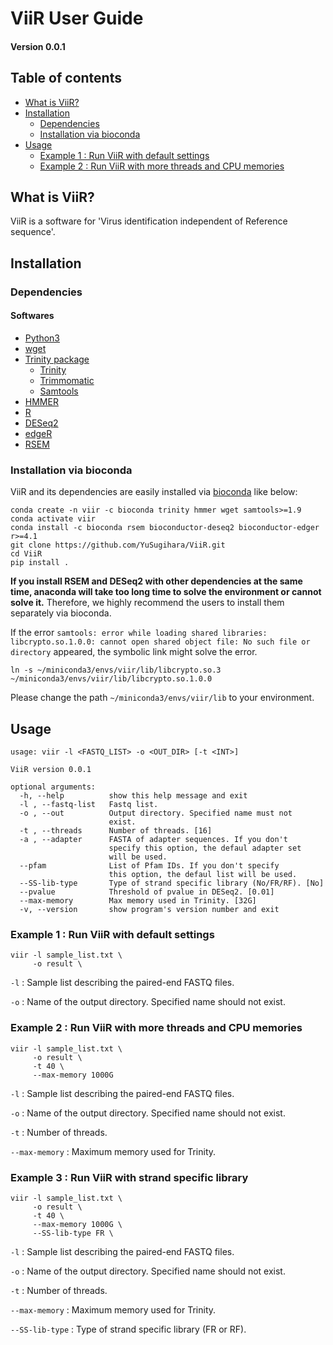# ViiR User Guide
#### Version 0.0.1

## Table of contents
- [What is ViiR?](#What-is-ViiR)
- [Installation](#Installation)
  + [Dependencies](#Dependencies)
  + [Installation via bioconda](#Installation-via-bioconda)
- [Usage](#Usage)
  + [Example 1 : Run ViiR with default settings](#Example-1--Run-ViiR-with-default-settings)
  + [Example 2 : Run ViiR with more threads and CPU memories](#Example-1--Run-ViiR-with-more-threads-and-CPU-memories)


## What is ViiR?

ViiR is a software for 'Virus identification independent of Reference sequence'.

## Installation
### Dependencies
#### Softwares
- [Python3](https://www.python.org/downloads/)
- [wget](https://www.gnu.org/software/wget/)
- [Trinity package](https://github.com/trinityrnaseq/trinityrnaseq)
  + [Trinity](https://github.com/trinityrnaseq/trinityrnaseq)
  + [Trimmomatic](http://www.usadellab.org/cms/?page=trimmomatic)
  + [Samtools](http://www.htslib.org/doc/samtools.html)
- [HMMER](http://hmmer.org/)
- [R](https://www.r-project.org/)
- [DESeq2](https://bioconductor.org/packages/3.14/bioc/vignettes/DESeq2/inst/doc/DESeq2.html)
- [edgeR](https://bioconductor.org/packages/release/bioc/html/edgeR.html)
- [RSEM](https://deweylab.github.io/RSEM/)


### Installation via bioconda
ViiR and its dependencies are easily installed via [bioconda](https://bioconda.github.io/index.html) like below:

```
conda create -n viir -c bioconda trinity hmmer wget samtools>=1.9
conda activate viir
conda install -c bioconda rsem bioconductor-deseq2 bioconductor-edger r>=4.1
git clone https://github.com/YuSugihara/ViiR.git
cd ViiR
pip install . 
```

**If you install RSEM and DESeq2 with other dependencies at the same time, anaconda will take too long time to solve the environment or cannot solve it.** Therefore, we highly recommend the users to install them separately via bioconda.


If the error ```samtools: error while loading shared libraries: libcrypto.so.1.0.0: cannot open shared object file: No such file or directory``` appeared, the symbolic link might solve the error. 

```
ln -s ~/miniconda3/envs/viir/lib/libcrypto.so.3 ~/miniconda3/envs/viir/lib/libcrypto.so.1.0.0
```

Please change the path ```~/miniconda3/envs/viir/lib``` to your environment.



## Usage

```
usage: viir -l <FASTQ_LIST> -o <OUT_DIR> [-t <INT>]

ViiR version 0.0.1

optional arguments:
  -h, --help          show this help message and exit
  -l , --fastq-list   Fastq list.
  -o , --out          Output directory. Specified name must not
                      exist.
  -t , --threads      Number of threads. [16]
  -a , --adapter      FASTA of adapter sequences. If you don't
                      specify this option, the defaul adapter set
                      will be used.
  --pfam              List of Pfam IDs. If you don't specify
                      this option, the defaul list will be used.
  --SS-lib-type       Type of strand specific library (No/FR/RF). [No]
  --pvalue            Threshold of pvalue in DESeq2. [0.01]
  --max-memory        Max memory used in Trinity. [32G]
  -v, --version       show program's version number and exit
```

### Example 1 : Run ViiR with default settings

```
viir -l sample_list.txt \
     -o result \
```

`-l` : Sample list describing the paired-end FASTQ files.

`-o` : Name of the output directory. Specified name should not exist.

### Example 2 : Run ViiR with more threads and CPU memories

```
viir -l sample_list.txt \
     -o result \
     -t 40 \
     --max-memory 1000G
```

`-l` : Sample list describing the paired-end FASTQ files.

`-o` : Name of the output directory. Specified name should not exist.

`-t` : Number of threads.

`--max-memory` : Maximum memory used for Trinity.

### Example 3 : Run ViiR with strand specific library

```
viir -l sample_list.txt \
     -o result \
     -t 40 \
     --max-memory 1000G \
     --SS-lib-type FR \
```

`-l` : Sample list describing the paired-end FASTQ files.

`-o` : Name of the output directory. Specified name should not exist.

`-t` : Number of threads.

`--max-memory` : Maximum memory used for Trinity.

`--SS-lib-type` : Type of strand specific library (FR or RF).
